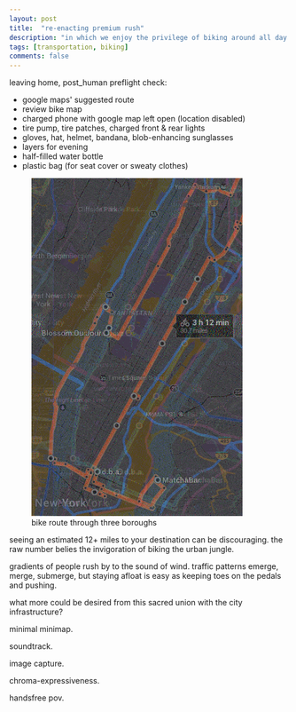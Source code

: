 ```yaml
---
layout: post
title:  "re-enacting premium rush"
description: "in which we enjoy the privilege of biking around all day and feeling like we accomplished something"
tags: [transportation, biking]
comments: false
---
```


leaving home, post_human preflight check:

* google maps' suggested route
* review bike map
* charged phone with google map left open (location disabled)
* tire pump, tire patches, charged front & rear lights
* gloves, hat, helmet, bandana, blob-enhancing sunglasses
* layers for evening
* half-filled water bottle
* plastic bag (for seat cover or sweaty clothes)

<figure>
	<img src="/images/posts/bikeride_20151011.png" alt="">
	<figcaption>bike route through three boroughs</figcaption>
</figure>

seeing an estimated 12+ miles to your destination can be discouraging. the raw number belies the invigoration of biking the urban jungle.

gradients of people rush by to the sound of wind. traffic patterns emerge, merge, submerge, but staying afloat is easy as keeping toes on the pedals and pushing.

what more could be desired from this sacred union with the city infrastructure? 

minimal minimap.

soundtrack.

image capture.

chroma-expressiveness.

handsfree pov.